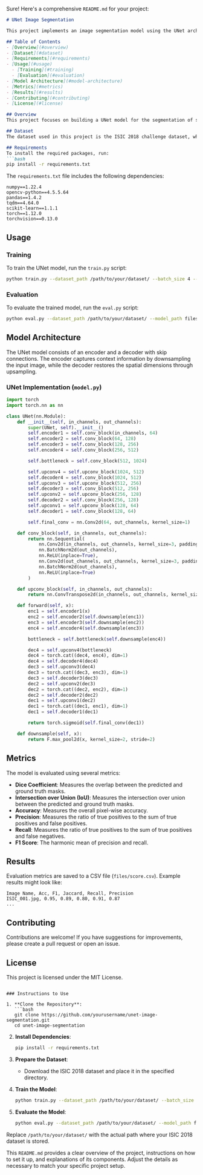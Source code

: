Sure! Here's a comprehensive `README.md` for your project:

```markdown
# UNet Image Segmentation

This project implements an image segmentation model using the UNet architecture in PyTorch. The model is trained and evaluated on the ISIC 2018 challenge dataset for skin lesion segmentation.

## Table of Contents
- [Overview](#overview)
- [Dataset](#dataset)
- [Requirements](#requirements)
- [Usage](#usage)
  - [Training](#training)
  - [Evaluation](#evaluation)
- [Model Architecture](#model-architecture)
- [Metrics](#metrics)
- [Results](#results)
- [Contributing](#contributing)
- [License](#license)

## Overview
This project focuses on building a UNet model for the segmentation of skin lesions. The UNet model is a popular architecture for image segmentation tasks due to its ability to capture both spatial and context information through its encoder-decoder structure.

## Dataset
The dataset used in this project is the ISIC 2018 challenge dataset, which can be downloaded from the [ISIC Archive](https://challenge2018.isic-archive.com/). The dataset consists of dermoscopic images of skin lesions along with their corresponding segmentation masks.

## Requirements
To install the required packages, run:
```bash
pip install -r requirements.txt
```

The `requirements.txt` file includes the following dependencies:
```
numpy==1.22.4
opencv-python==4.5.5.64
pandas==1.4.2
tqdm==4.64.0
scikit-learn==1.1.1
torch==1.12.0
torchvision==0.13.0
```

## Usage

### Training
To train the UNet model, run the `train.py` script:
```bash
python train.py --dataset_path /path/to/your/dataset/ --batch_size 4 --lr 0.0001 --epochs 5 --model_path files/model.pth
```

### Evaluation
To evaluate the trained model, run the `eval.py` script:
```bash
python eval.py --dataset_path /path/to/your/dataset/ --model_path files/model.pth
```

## Model Architecture
The UNet model consists of an encoder and a decoder with skip connections. The encoder captures context information by downsampling the input image, while the decoder restores the spatial dimensions through upsampling.

### UNet Implementation (`model.py`)
```python
import torch
import torch.nn as nn

class UNet(nn.Module):
    def __init__(self, in_channels, out_channels):
        super(UNet, self).__init__()
        self.encoder1 = self.conv_block(in_channels, 64)
        self.encoder2 = self.conv_block(64, 128)
        self.encoder3 = self.conv_block(128, 256)
        self.encoder4 = self.conv_block(256, 512)

        self.bottleneck = self.conv_block(512, 1024)

        self.upconv4 = self.upconv_block(1024, 512)
        self.decoder4 = self.conv_block(1024, 512)
        self.upconv3 = self.upconv_block(512, 256)
        self.decoder3 = self.conv_block(512, 256)
        self.upconv2 = self.upconv_block(256, 128)
        self.decoder2 = self.conv_block(256, 128)
        self.upconv1 = self.upconv_block(128, 64)
        self.decoder1 = self.conv_block(128, 64)

        self.final_conv = nn.Conv2d(64, out_channels, kernel_size=1)

    def conv_block(self, in_channels, out_channels):
        return nn.Sequential(
            nn.Conv2d(in_channels, out_channels, kernel_size=3, padding=1),
            nn.BatchNorm2d(out_channels),
            nn.ReLU(inplace=True),
            nn.Conv2d(out_channels, out_channels, kernel_size=3, padding=1),
            nn.BatchNorm2d(out_channels),
            nn.ReLU(inplace=True)
        )

    def upconv_block(self, in_channels, out_channels):
        return nn.ConvTranspose2d(in_channels, out_channels, kernel_size=2, stride=2)

    def forward(self, x):
        enc1 = self.encoder1(x)
        enc2 = self.encoder2(self.downsample(enc1))
        enc3 = self.encoder3(self.downsample(enc2))
        enc4 = self.encoder4(self.downsample(enc3))

        bottleneck = self.bottleneck(self.downsample(enc4))

        dec4 = self.upconv4(bottleneck)
        dec4 = torch.cat((dec4, enc4), dim=1)
        dec4 = self.decoder4(dec4)
        dec3 = self.upconv3(dec4)
        dec3 = torch.cat((dec3, enc3), dim=1)
        dec3 = self.decoder3(dec3)
        dec2 = self.upconv2(dec3)
        dec2 = torch.cat((dec2, enc2), dim=1)
        dec2 = self.decoder2(dec2)
        dec1 = self.upconv1(dec2)
        dec1 = torch.cat((dec1, enc1), dim=1)
        dec1 = self.decoder1(dec1)

        return torch.sigmoid(self.final_conv(dec1))

    def downsample(self, x):
        return F.max_pool2d(x, kernel_size=2, stride=2)
```

## Metrics
The model is evaluated using several metrics:
- **Dice Coefficient**: Measures the overlap between the predicted and ground truth masks.
- **Intersection over Union (IoU)**: Measures the intersection over union between the predicted and ground truth masks.
- **Accuracy**: Measures the overall pixel-wise accuracy.
- **Precision**: Measures the ratio of true positives to the sum of true positives and false positives.
- **Recall**: Measures the ratio of true positives to the sum of true positives and false negatives.
- **F1 Score**: The harmonic mean of precision and recall.

## Results
Evaluation metrics are saved to a CSV file (`files/score.csv`). Example results might look like:
```
Image Name, Acc, F1, Jaccard, Recall, Precision
ISIC_001.jpg, 0.95, 0.89, 0.80, 0.91, 0.87
...
```

## Contributing
Contributions are welcome! If you have suggestions for improvements, please create a pull request or open an issue.

## License
This project is licensed under the MIT License.
```

### Instructions to Use

1. **Clone the Repository**:
   ```bash
   git clone https://github.com/yourusername/unet-image-segmentation.git
   cd unet-image-segmentation
   ```

2. **Install Dependencies**:
   ```bash
   pip install -r requirements.txt
   ```

3. **Prepare the Dataset**:
   - Download the ISIC 2018 dataset and place it in the specified directory.

4. **Train the Model**:
   ```bash
   python train.py --dataset_path /path/to/your/dataset/ --batch_size 4 --lr 0.0001 --epochs 5 --model_path files/model.pth
   ```

5. **Evaluate the Model**:
   ```bash
   python eval.py --dataset_path /path/to/your/dataset/ --model_path files/model.pth
   ```

Replace `/path/to/your/dataset/` with the actual path where your ISIC 2018 dataset is stored.

This `README.md` provides a clear overview of the project, instructions on how to set it up, and explanations of its components. Adjust the details as necessary to match your specific project setup.
